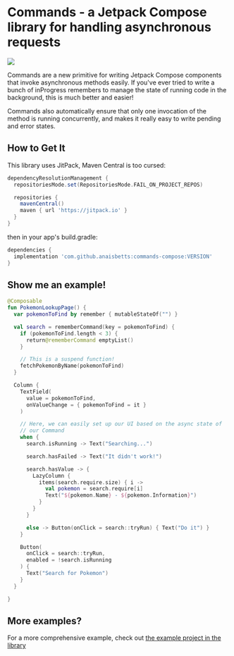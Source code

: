 # Commands - a Jetpack Compose library for handling asynchronous requests

[![](https://jitpack.io/v/anaisbetts/commands-compose.svg)](https://jitpack.io/#anaisbetts/commands-compose)


Commands are a new primitive for writing Jetpack Compose components that invoke asynchronous methods easily. If you've ever tried to write a bunch of inProgress remembers to manage the state of running code in the background, this is much better and easier!

Commands also automatically ensure that only one invocation of the method is running concurrently, and makes it really easy to write pending and error states.

## How to Get It

This library uses JitPack, Maven Central is too cursed:

```gradle
dependencyResolutionManagement {
  repositoriesMode.set(RepositoriesMode.FAIL_ON_PROJECT_REPOS)

  repositories {
    mavenCentral()
    maven { url 'https://jitpack.io' }
  }
}
```

then in your app's build.gradle:

```gradle
dependencies {
  implementation 'com.github.anaisbetts:commands-compose:VERSION'
}
```

## Show me an example!

```kotlin
@Composable
fun PokemonLookupPage() {
  var pokemonToFind by remember { mutableStateOf("") }

  val search = rememberCommand(key = pokemonToFind) {
    if (pokemonToFind.length < 3) {
      return@rememberCommand emptyList()
    }

    // This is a suspend function!
    fetchPokemonByName(pokemonToFind)
  }

  Column {
    TextField(
      value = pokemonToFind,
      onValueChange = { pokemonToFind = it }
    )

    // Here, we can easily set up our UI based on the async state of
    // our Command
    when {
      search.isRunning -> Text("Searching...")

      search.hasFailed -> Text("It didn't work!")

      search.hasValue -> {
        LazyColumn {
          items(search.require.size) { i ->
            val pokemon = search.require[i]
            Text("${pokemon.Name} - ${pokemon.Information}")
          }
        }
      }

      else -> Button(onClick = search::tryRun) { Text("Do it") }
    }

    Button(
      onClick = search::tryRun,
      enabled = !search.isRunning
    ) {
      Text("Search for Pokemon")
    }
  }

}
```

## More examples?

For a more comprehensive example, check out [the example project in the library](https://github.com/anaisbetts/commands-compose/blob/main/example/src/main/java/dev/anais/commands/example/MainActivity.kt)
